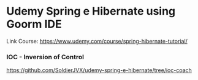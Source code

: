# Udemy Spring e Hibernate using Goorm IDE

Link Course:
https://www.udemy.com/course/spring-hibernate-tutorial/

### IOC - Inversion of Control
https://github.com/SoldierJVX/udemy-spring-e-hibernate/tree/ioc-coach
